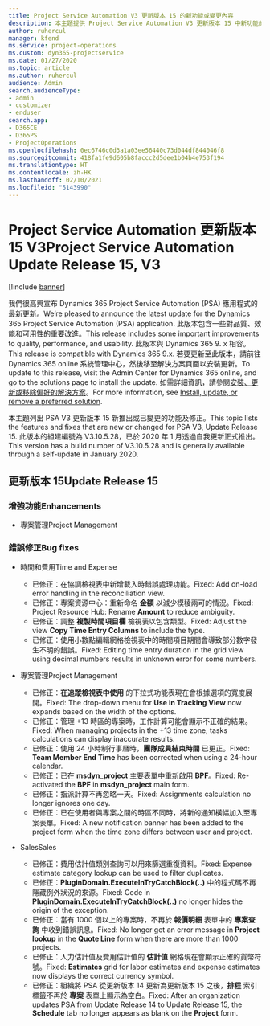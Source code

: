 ```yaml
---
title: Project Service Automation V3 更新版本 15 的新功能或變更內容
description: 本主題提供 Project Service Automation V3 更新版本 15 中新功能的相關資訊。
author: ruhercul
manager: kfend
ms.service: project-operations
ms.custom: dyn365-projectservice
ms.date: 01/27/2020
ms.topic: article
ms.author: ruhercul
audience: Admin
search.audienceType:
- admin
- customizer
- enduser
search.app:
- D365CE
- D365PS
- ProjectOperations
ms.openlocfilehash: 0ec6746c0d3a1a03ee56440c73d044df844046f8
ms.sourcegitcommit: 418fa1fe9d605b8faccc2d5dee1b04b4e753f194
ms.translationtype: HT
ms.contentlocale: zh-HK
ms.lasthandoff: 02/10/2021
ms.locfileid: "5143990"
---
```

# <a name="project-service-automation-update-release-15-v3"></a><span data-ttu-id="7baeb-103">Project Service Automation 更新版本 15 V3</span><span class="sxs-lookup"><span data-stu-id="7baeb-103">Project Service Automation Update Release 15, V3</span></span>

[!include [banner](../includes/psa-now-project-operations.md)]

<span data-ttu-id="7baeb-104">我們很高興宣布 Dynamics 365 Project Service Automation (PSA) 應用程式的最新更新。</span><span class="sxs-lookup"><span data-stu-id="7baeb-104">We’re pleased to announce the latest update for the Dynamics 365 Project Service Automation (PSA) application.</span></span> <span data-ttu-id="7baeb-105">此版本包含一些對品質、效能和可用性的重要改進。</span><span class="sxs-lookup"><span data-stu-id="7baeb-105">This release includes some important improvements to quality, performance, and usability.</span></span> <span data-ttu-id="7baeb-106">此版本與 Dynamics 365 9. x 相容。</span><span class="sxs-lookup"><span data-stu-id="7baeb-106">This release is compatible with Dynamics 365 9.x.</span></span> <span data-ttu-id="7baeb-107">若要更新至此版本，請前往 Dynamics 365 online 系統管理中心，然後移至解決方案頁面以安裝更新。</span><span class="sxs-lookup"><span data-stu-id="7baeb-107">To update to this release, visit the Admin Center for Dynamics 365 online, and go to the solutions page to install the update.</span></span> <span data-ttu-id="7baeb-108">如需詳細資訊，請參閱[安裝、更新或移除偏好的解決方案](https://docs.microsoft.com/power-platform/admin/install-remove-preferred-solution)。</span><span class="sxs-lookup"><span data-stu-id="7baeb-108">For more information, see [Install, update, or remove a preferred solution](https://docs.microsoft.com/power-platform/admin/install-remove-preferred-solution).</span></span>

<span data-ttu-id="7baeb-109">本主題列出 PSA V3 更新版本 15 新推出或已變更的功能及修正。</span><span class="sxs-lookup"><span data-stu-id="7baeb-109">This topic lists the features and fixes that are new or changed for PSA V3, Update Release 15.</span></span> <span data-ttu-id="7baeb-110">此版本的組建編號為 V3.10.5.28，已於 2020 年 1 月透過自我更新正式推出。</span><span class="sxs-lookup"><span data-stu-id="7baeb-110">This version has a build number of V3.10.5.28 and is generally available through a self-update in January 2020.</span></span>

## <a name="update-release-15"></a><span data-ttu-id="7baeb-111">更新版本 15</span><span class="sxs-lookup"><span data-stu-id="7baeb-111">Update Release 15</span></span> 

### <a name="enhancements"></a><span data-ttu-id="7baeb-112">增強功能</span><span class="sxs-lookup"><span data-stu-id="7baeb-112">Enhancements</span></span>

- <span data-ttu-id="7baeb-113">專案管理</span><span class="sxs-lookup"><span data-stu-id="7baeb-113">Project Management</span></span>

### <a name="bug-fixes"></a><span data-ttu-id="7baeb-114">錯誤修正</span><span class="sxs-lookup"><span data-stu-id="7baeb-114">Bug fixes</span></span>

- <span data-ttu-id="7baeb-115">時間和費用</span><span class="sxs-lookup"><span data-stu-id="7baeb-115">Time and Expense</span></span>

  - <span data-ttu-id="7baeb-116">已修正：在協調檢視表中新增載入時錯誤處理功能。</span><span class="sxs-lookup"><span data-stu-id="7baeb-116">Fixed: Add on-load error handling in the reconciliation view.</span></span>
  - <span data-ttu-id="7baeb-117">已修正：專案資源中心：重新命名 **金額** 以減少模稜兩可的情況。</span><span class="sxs-lookup"><span data-stu-id="7baeb-117">Fixed: Project Resource Hub: Rename **Amount** to reduce ambiguity.</span></span>
  - <span data-ttu-id="7baeb-118">已修正：調整 **複製時間項目欄** 檢視表以包含類型。</span><span class="sxs-lookup"><span data-stu-id="7baeb-118">Fixed: Adjust the view **Copy Time Entry Columns** to include the type.</span></span>
  - <span data-ttu-id="7baeb-119">已修正：使用小數點編輯網格檢視表中的時間項目期間會導致部分數字發生不明的錯誤。</span><span class="sxs-lookup"><span data-stu-id="7baeb-119">Fixed: Editing time entry duration in the grid view using decimal numbers results in unknown error for some numbers.</span></span>

- <span data-ttu-id="7baeb-120">專案管理</span><span class="sxs-lookup"><span data-stu-id="7baeb-120">Project Management</span></span>

  - <span data-ttu-id="7baeb-121">已修正：**在追蹤檢視表中使用** 的下拉式功能表現在會根據選項的寬度展開。</span><span class="sxs-lookup"><span data-stu-id="7baeb-121">Fixed: The drop-down menu for **Use in Tracking View** now expands based on the width of the options.</span></span>
  - <span data-ttu-id="7baeb-122">已修正：管理 +13 時區的專案時，工作計算可能會顯示不正確的結果。</span><span class="sxs-lookup"><span data-stu-id="7baeb-122">Fixed: When managing projects in the +13 time zone, tasks calculations can display inaccurate results.</span></span>
  - <span data-ttu-id="7baeb-123">已修正：使用 24 小時制行事曆時，**團隊成員結束時間** 已更正。</span><span class="sxs-lookup"><span data-stu-id="7baeb-123">Fixed: **Team Member End Time** has been corrected when using a 24-hour calendar.</span></span>
  - <span data-ttu-id="7baeb-124">已修正：已在 **msdyn_project** 主要表單中重新啟用 **BPF**。</span><span class="sxs-lookup"><span data-stu-id="7baeb-124">Fixed: Re-activated the **BPF** in **msdyn_project** main form.</span></span>
  - <span data-ttu-id="7baeb-125">已修正：指派計算不再忽略一天。</span><span class="sxs-lookup"><span data-stu-id="7baeb-125">Fixed: Assignments calculation no longer ignores one day.</span></span>
  - <span data-ttu-id="7baeb-126">已修正：已在使用者與專案之間的時區不同時，將新的通知橫幅加入至專案表單。</span><span class="sxs-lookup"><span data-stu-id="7baeb-126">Fixed: A new notification banner has been added to the project form when the time zone differs between user and project.</span></span>

- <span data-ttu-id="7baeb-127">Sales</span><span class="sxs-lookup"><span data-stu-id="7baeb-127">Sales</span></span>

  - <span data-ttu-id="7baeb-128">已修正：費用估計值類別查詢可以用來篩選重復資料。</span><span class="sxs-lookup"><span data-stu-id="7baeb-128">Fixed: Expense estimate category lookup can be used to filter duplicates.</span></span>
  - <span data-ttu-id="7baeb-129">已修正：**PluginDomain.ExecuteInTryCatchBlock(..)** 中的程式碼不再隱藏例外狀況的來源。</span><span class="sxs-lookup"><span data-stu-id="7baeb-129">Fixed: Code in **PluginDomain.ExecuteInTryCatchBlock(..)** no longer hides the origin of the exception.</span></span>
  - <span data-ttu-id="7baeb-130">已修正：當有 1000 個以上的專案時，不再於 **報價明細** 表單中的 **專案查詢** 中收到錯誤訊息。</span><span class="sxs-lookup"><span data-stu-id="7baeb-130">Fixed: No longer get an error message in **Project lookup** in the **Quote Line** form when there are more than 1000 projects.</span></span>
  - <span data-ttu-id="7baeb-131">已修正：人力估計值及費用估計值的 **估計值** 網格現在會顯示正確的貨幣符號。</span><span class="sxs-lookup"><span data-stu-id="7baeb-131">Fixed: **Estimates** grid for labor estimates and expense estimates now displays the correct currency symbol.</span></span>
  - <span data-ttu-id="7baeb-132">已修正：組織將 PSA 從更新版本 14 更新為更新版本 15 之後，**排程** 索引標籤不再於 **專案** 表單上顯示為空白。</span><span class="sxs-lookup"><span data-stu-id="7baeb-132">Fixed: After an organization updates PSA from Update Release 14 to Update Release 15, the **Schedule** tab no longer appears as blank on the **Project** form.</span></span>
